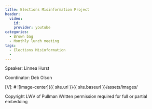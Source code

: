 ```yaml
---
title: Elections Misinformation Project
header:
  video:
    id:
    provider: youtube
categories:
  - Brown bag
  - Monthly lunch meeting
tags:
  - Elections Misinformation
  -
---
```


Speaker: Linnea Hurst

Coordinator: Deb Olson

[//]: # ![image-center]({{ site.url }}{{ site.baseurl }}/assets/images/


Copyright LWV of Pullman
Written permission required for full or partial embedding

<!---change the title to whatever you want the post to be titled
change the ID out to the end of the youtube link https://youtu.be/r61ARK4Qv9c -->
